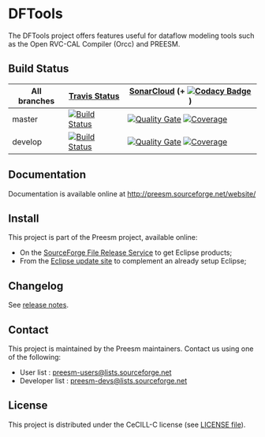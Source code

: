 DFTools
=======

The DFTools project offers features useful for dataflow modeling tools such as the Open RVC-CAL Compiler (Orcc) and PREESM.

## Build Status

| All branches | [Travis Status](https://travis-ci.org/preesm/dftools) | [SonarCloud](https://sonarcloud.io/organizations/preesm-sonarcloud-org/projects) (+ [![Codacy Badge](https://api.codacy.com/project/badge/Grade/ef4435c32fe54c55a8c9d4a4e48578bd)](https://www.codacy.com/app/PreesmTeam/dftools?utm_source=github.com&amp;utm_medium=referral&amp;utm_content=preesm/dftools&amp;utm_campaign=Badge_Grade) ) |
| ------------- |  ------------- |    -------------  |
| master  |  [![Build Status](https://travis-ci.org/preesm/dftools.svg?branch=master)](https://travis-ci.org/preesm/dftools/branches)  | [![Quality Gate](https://sonarcloud.io/api/badges/gate?key=org.ietr.dftools:org.ietr.dftools.parent)](https://sonarcloud.io/dashboard/index/org.ietr.dftools:org.ietr.dftools.parent) [![Coverage](https://sonarcloud.io/api/badges/measure?key=org.ietr.dftools:org.ietr.dftools.parent&metric=coverage)](https://sonarcloud.io/component_measures?id=org.ietr.dftools:org.ietr.dftools.parent&metric=Coverage)  |
| develop  | [![Build Status](https://travis-ci.org/preesm/dftools.svg?branch=develop)](https://travis-ci.org/preesm/dftools/branches)  | [![Quality Gate](https://sonarcloud.io/api/badges/gate?key=org.ietr.dftools:org.ietr.dftools.parent:develop)](https://sonarcloud.io/dashboard/index/org.ietr.dftools:org.ietr.dftools.parent:develop) [![Coverage](https://sonarcloud.io/api/badges/measure?key=org.ietr.dftools:org.ietr.dftools.parent:develop&metric=coverage)](https://sonarcloud.io/component_measures?id=org.ietr.dftools:org.ietr.dftools.parent:develop&metric=Coverage) |

## Documentation

Documentation is available online at http://preesm.sourceforge.net/website/

## Install

This project is part of the Preesm project, available online:

*   On the [SourceForge File Release Service](https://sourceforge.net/projects/preesm/files/Releases/) to get Eclipse products;
*   From the [Eclipse update site](http://preesm.sourceforge.net/eclipse/update-site/) to complement an already setup Eclipse;

## Changelog

See [release notes](release_notes.md).

## Contact

This project is maintained by the Preesm maintainers. Contact us using one of the following:

*   User list : preesm-users@lists.sourceforge.net
*   Developer list : preesm-devs@lists.sourceforge.net

## License

This project is distributed under the CeCILL-C license (see [LICENSE file](LICENSE)).
